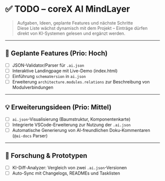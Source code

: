 # ✅ TODO – coreX AI MindLayer

> Aufgaben, Ideen, geplante Features und nächste Schritte  
> Diese Liste wächst dynamisch mit dem Projekt – Einträge dürfen direkt von KI-Systemen gelesen und ergänzt werden.

---

## 📌 Geplante Features (Prio: Hoch)

- [ ] JSON-Validator/Parser für `.ai.json`
- [ ] Interaktive Landingpage mit Live-Demo (index.html)
- [ ] Einführung `schemaVersion` in `ai.json`
- [ ] Erweiterung `architecture.modules.relations` zur Beschreibung von Modulverbindungen

---

## 💡 Erweiterungsideen (Prio: Mittel)

- [ ] `ai.json`-Visualisierung (Baumstruktur, Komponentenkarte)
- [ ] Integrierte VSCode-Erweiterung zur Nutzung der `.ai.json`
- [ ] Automatische Generierung von AI-freundlichen Doku-Kommentaren (`@ai-docs` Parser)

---

## 🧪 Forschung & Prototypen

- [ ] KI-Diff-Analyzer: Vergleich von zwei `.ai.json`-Versionen
- [ ] Auto-Sync mit Changelogs, READMEs und Tasklisten
